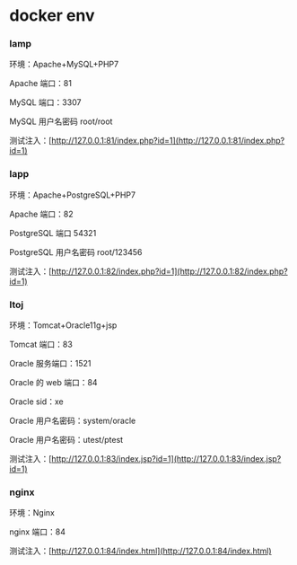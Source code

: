 <!--
 * @Author: reber
 * @Mail: reber0ask@qq.com
 * @Date: 2021-03-16 11:24:33
 * @LastEditTime: 2022-01-14 18:22:05
-->
# docker env

### lamp
环境：Apache+MySQL+PHP7

Apache 端口：81

MySQL 端口：3307

MySQL 用户名密码 root/root

测试注入：[http://127.0.0.1:81/index.php?id=1](http://127.0.0.1:81/index.php?id=1)

### lapp
环境：Apache+PostgreSQL+PHP7

Apache 端口：82

PostgreSQL 端口 54321

PostgreSQL 用户名密码 root/123456

测试注入：[http://127.0.0.1:82/index.php?id=1](http://127.0.0.1:82/index.php?id=1)

### ltoj
环境：Tomcat+Oracle11g+jsp

Tomcat 端口：83

Oracle 服务端口：1521

Oracle 的 web 端口：84

Oracle sid：xe

Oracle 用户名密码：system/oracle

Oracle 用户名密码：utest/ptest

测试注入：[http://127.0.0.1:83/index.jsp?id=1](http://127.0.0.1:83/index.jsp?id=1)

### nginx

环境：Nginx

nginx 端口：84

测试注入：[http://127.0.0.1:84/index.html](http://127.0.0.1:84/index.html)
